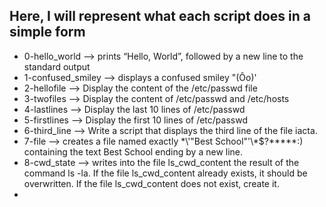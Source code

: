 ## Here, I will represent what each script does in a simple form

- 0-hello_world --> prints “Hello, World”, followed by a new line to the standard output
- 1-confused_smiley --> displays a confused smiley "(Ôo)'
- 2-hellofile --> Display the content of the /etc/passwd file
- 3-twofiles --> Display the content of /etc/passwd and /etc/hosts
- 4-lastlines --> Display the last 10 lines of /etc/passwd
- 5-firstlines --> Display the first 10 lines of /etc/passwd
- 6-third_line --> Write a script that displays the third line of the file iacta.
- 7-file --> creates a file named exactly \*\\'"Best School"\'\\*$\?\*\*\*\*\*:) containing the text Best School ending by a new line.
- 8-cwd_state --> writes into the file ls_cwd_content the result of the command ls -la. If the file ls_cwd_content already exists, it should be overwritten. If the file ls_cwd_content does not exist, create it.
- 
